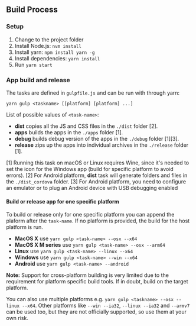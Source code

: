 ## Build Process

### Setup

1. Change to the project folder
2. Install Node.js: `nvm install`
3. Install yarn: `npm install yarn -g`
4. Install dependencies: `yarn install`
5. Run `yarn start`


### App build and release

The tasks are defined in `gulpfile.js` and can be run with through yarn:
```
yarn gulp <taskname> [[platform] [platform] ...]
```

List of possible values of `<task-name>`:
* **dist** copies all the JS and CSS files in the `./dist` folder [2].
* **apps** builds the apps in the `./apps` folder [1].
* **debug** builds debug version of the apps in the `./debug` folder [1][3].
* **release** zips up the apps into individual archives in the `./release` folder [1].

[1] Running this task on macOS or Linux requires Wine, since it's needed to set the icon for the Windows app (build for specific platform to avoid errors).
[2] For Android platform, **dist** task will generate folders and files in the `./dist_cordova` folder.
[3] For Android platform, you need to configure an emulator or to plug an Android device with USB debugging enabled


#### Build or release app for one specific platform

To build or release only for one specific platform you can append the plaform after the `task-name`.
If no platform is provided, the build for the host platform is run.

* **MacOS X** use `yarn gulp <task-name> --osx --x64`
* **MacOS X M series** use `yarn gulp <task-name> --osx --arm64`
* **Linux** use `yarn gulp <task-name> --linux --x64`
* **Windows** use `yarn gulp <task-name> --win --x64`
* **Android** use `yarn gulp <task-name> --android`

**Note:** Support for cross-platform building is very limited due to the requirement for platform specific build tools. If in doubt, build on the target platform.

You can also use multiple platforms e.g. `yarn gulp <taskname> --osx --linux --x64`. Other platforms like `--win --ia32`, `--linux --ia32` and `--armv7` can be used too, but they are not officially supported, so use them at your own risk.

